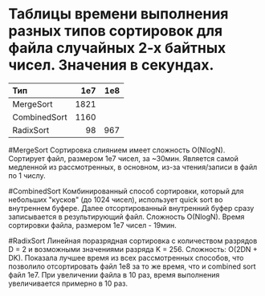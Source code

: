 # Таблицы времени выполнения разных типов сортировок для файла случайных 2-х байтных чисел. Значения в секундах. 

| Тип            |  1e7     |    1e8   |
| :---           |   ---:   |   ---:   |
| MergeSort      |   1821   |          |
| CombinedSort   |   1160   |          |
| RadixSort      |    98    |    967   |

#MergeSort
Сортировка слиянием имеет сложность O(NlogN). Сортирует файл, размером 1e7 чисел, за ~30мин.
Является самой медленной из рассмотренных, в основном, из-за чтения/записи в файл по 1 числу.

#CombinedSort
Комбинированный способ сортировки, который для небольших "кусков" (до 1024 чисел), использует quick sort во
внутреннем буфере. Далее отсортированный внутренний буфер сразу записывается в результирующий файл.
Сложность O(NlogN). Время сортировки файла, размером 1e7 чисел - 19мин.

#RadixSort
Линейная поразрядная сортировка с количеством разрядов D = 2 и возможными значениями разряда K = 256.
Сложность: O(2DN + DK). Показала лучшее время из всех рассмотренных способов, что позволило отсортировать
файл 1e8 за то же время, что и combined sort файл 1e7. При увеличении файла в 10 раз, время выполнения
увеличивается примерно в 10 раз.
